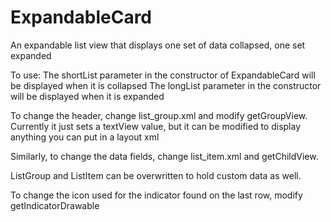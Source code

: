 ExpandableCard
==============

An expandable list view that displays one set of data collapsed, one set expanded

To use:
The shortList parameter in the constructor of ExpandableCard will be displayed when it is collapsed
The longList parameter in the constructor will be displayed when it is expanded

To change the header, change list_group.xml and modify getGroupView. Currently it just sets a textView value, 
but it can be modified to display anything you can put in a layout xml

Similarly, to change the data fields, change list_item.xml and getChildView.

ListGroup and ListItem can be overwritten to hold custom data as well.

To change the icon used for the indicator found on the last row, modify getIndicatorDrawable

